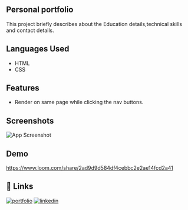 
## Personal portfolio

This project briefly describes about the Education details,technical skills and contact details.


## Languages Used

- HTML
- CSS
## Features

- Render on same page while clicking the nav buttons.


## Screenshots

![App Screenshot]("C:\Users\mahi1\OneDrive\Pictures\Screenshots\2022-09-19.png")


## Demo

https://www.loom.com/share/2ad9d9d584df4cebbc2e2ae14fcd2a41



## 🔗 Links
[![portfolio](https://img.shields.io/badge/my_portfolio-000?style=for-the-badge&logo=ko-fi&logoColor=white)](https://github.com/Mahendra6789)
[![linkedin](https://img.shields.io/badge/linkedin-0A66C2?style=for-the-badge&logo=linkedin&logoColor=white)](https://www.linkedin.com/)


